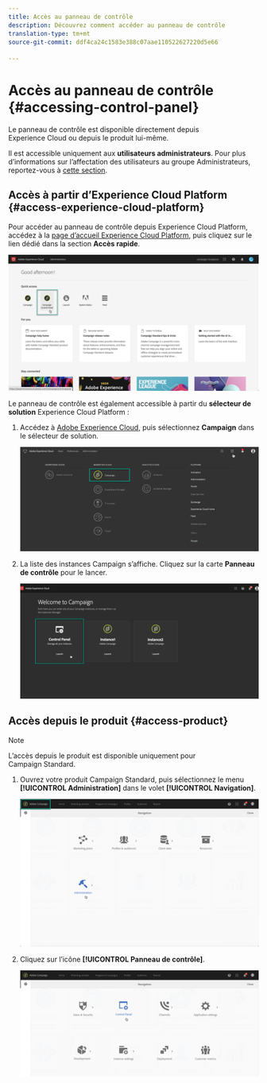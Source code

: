 ```yaml
---
title: Accès au panneau de contrôle
description: Découvrez comment accéder au panneau de contrôle
translation-type: tm+mt
source-git-commit: ddf4ca24c1583e388c07aae110522627220d5e66

---
```



# Accès au panneau de contrôle {#accessing-control-panel}

Le panneau de contrôle est disponible directement depuis Experience Cloud ou depuis le produit lui-même.

Il est accessible uniquement aux **utilisateurs administrateurs**. Pour plus d’informations sur l’affectation des utilisateurs au groupe Administrateurs, reportez-vous à [cette section](../../discover/using/managing-permissions.md).

## Accès à partir d’Experience Cloud Platform {#access-experience-cloud-platform}

Pour accéder au panneau de contrôle depuis Experience Cloud Platform, accédez à la [page d’accueil Experience Cloud Platform](https://experiencecloud.adobe.com/), puis cliquez sur le lien dédié dans la section **Accès rapide**.

![](assets/do-not-localize/quickaccess.png)

Le panneau de contrôle est également accessible à partir du **sélecteur de solution** Experience Cloud Platform :

1. Accédez à [Adobe Experience Cloud](https://experiencecloud.adobe.com/), puis sélectionnez **Campaign** dans le sélecteur de solution.

   ![](assets/do-not-localize/control_panel_access1.png)

1. La liste des instances Campaign s’affiche. Cliquez sur la carte **Panneau de contrôle** pour le lancer.

   ![](assets/do-not-localize/control_panel_access2.png)

## Accès depuis le produit {#access-product}

>[!NOTE]
>
>L’accès depuis le produit est disponible uniquement pour Campaign Standard.

1. Ouvrez votre produit Campaign Standard, puis sélectionnez le menu **[!UICONTROL Administration]** dans le volet **[!UICONTROL Navigation]**.

   ![](assets/control_panel_access3.png)

1. Cliquez sur l’icône **[!UICONTROL Panneau de contrôle]**.

   ![](assets/control_panel_access4.png)
